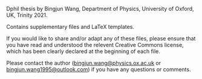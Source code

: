 Dphil thesis by Bingjun Wang, Department of Physics, University of Oxford, UK, Trinity 2021.

Contains supplementary files and LaTeX templates.

If you would like to share and/or adapt any of these files, please ensure that you have read and understood the relevent Creative Commons license, which has been clearly declared at the beginning of each file.

Please contact the author (bingjun.wang@physics.ox.ac.uk or bingjun.wang1995@outlook.com) if you have any questions or comments.
